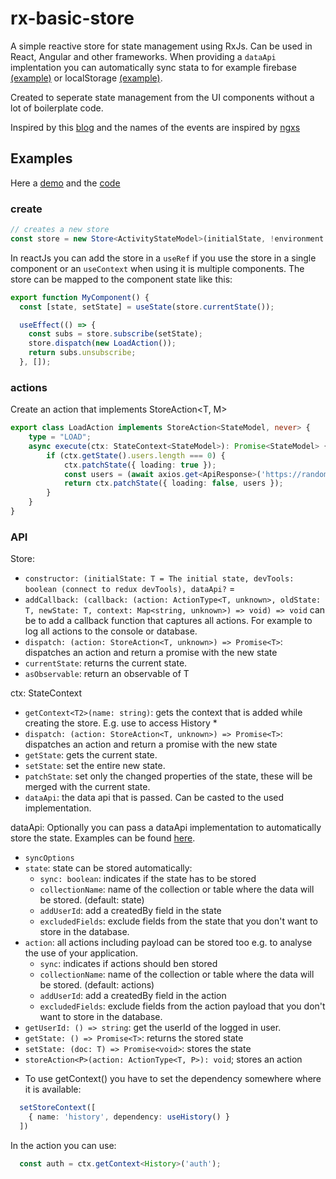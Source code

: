 # rx-basic-store

A simple reactive store for state management using RxJs. 
Can be used in React, Angular and other frameworks.
When providing a ```dataApi``` implentation you can automatically sync stata to for example firebase [(example)](https://github.com/Marcelh1983/rx-basic-store/tree/main/packages/example/src/app/api-examples/firebase-api.ts) or localStorage [(example)](https://github.com/Marcelh1983/rx-basic-store/tree/main/packages/example/src/app/api-examples/localstorage-api.ts).

Created to seperate state management from the UI components without a lot of boilerplate code.

Inspired by this [blog](https://blog.logrocket.com/rxjs-with-react-hooks-for-state-management/) and the names of the events
are inspired by [ngxs](https://www.ngxs.io)

## Examples

Here a [demo](https://rx-basic-store.web.app/) and the [code](https://github.com/Marcelh1983/rx-basic-store/tree/main/apps/example) 

### create
```typescript
// creates a new store
const store = new Store<ActivityStateModel>(initialState, !environment.production);
```
In reactJs you can add the store in a ```useRef``` if you use the store in a single component or an ```useContext``` when using it is multiple components. The store can be mapped to the component state like this:

```typescript
export function MyComponent() {
  const [state, setState] = useState(store.currentState());

  useEffect(() => {
    const subs = store.subscribe(setState);
    store.dispatch(new LoadAction());
    return subs.unsubscribe;
  }, []);
```

### actions

Create an action that implements StoreAction<T, M>

```typescript
export class LoadAction implements StoreAction<StateModel, never> {
    type = "LOAD";
    async execute(ctx: StateContext<StateModel>): Promise<StateModel> {
        if (ctx.getState().users.length === 0) {
            ctx.patchState({ loading: true });
            const users = (await axios.get<ApiResponse>('https://randomuser.me/api/?results=20')).data.results;
            return ctx.patchState({ loading: false, users });
        }
    }
}
```
### API

Store:
- ```constructor: (initialState: T = The initial state, devTools: boolean (connect to redux devTools), dataApi?``` = 
- ```addCallback: (callback: (action: ActionType<T, unknown>, oldState: T, newState: T, context: Map<string, unknown>) => void) => void```  can be to add a callback function that captures all actions. For example to log all actions to the console or database.
- ```dispatch: (action: StoreAction<T, unknown>) => Promise<T>```: dispatches an action and return a promise with the new state
- ```currentState```: returns the current state.
- ```asObservable```: return an observable of T

ctx: StateContext<StateModel>
- ```getContext<T2>(name: string)```: gets the context that is added while creating the store. E.g. use to access History *
- ```dispatch: (action: StoreAction<T, unknown>) => Promise<T>```: dispatches an action and return a promise with the new state
- ```getState```: gets the current state.
- ```setState```: set the entire new state.
- ```patchState```: set only the changed properties of the state, these will be merged with the current state.
- ```dataApi```: the data api that is passed. Can be casted to the used implementation.

dataApi: Optionally you can pass a dataApi implementation to automatically store the state. Examples can be found [here](https://github.com/Marcelh1983/rx-basic-store/tree/main/packages/example/src/app/api-examples).
-  ```syncOptions```
  - ```state```: state can be stored automatically:
    - ```sync: boolean```: indicates if the state has to be stored
    - ```collectionName```: name of the collection or table where the data will be stored. (default: state)
    - ```addUserId```: add a createdBy field in the state
    - ```excludedFields```: exclude fields from the state that you don't want to store in the database.
  - ```action```: all actions including payload can be stored too e.g. to analyse the use of your application.
    - ```sync```: indicates if actions should ben stored
    - ```collectionName```: name of the collection or table where the data will be stored. (default: actions)
    - ```addUserId```: add a createdBy field in the action
    - ```excludedFields```: exclude fields from the action payload that you don't want to store in the database.
- ```getUserId: () => string```: get the userId of the logged in user.
- ```getState: () => Promise<T>```: returns the stored state
- ```setState: (doc: T) => Promise<void>```: stores the state
- ```storeAction<P>(action: ActionType<T, P>): void```; stores an action

* To use getContext() you have to set the dependency somewhere where it is available:

```typescript
  setStoreContext([
    { name: 'history', dependency: useHistory() }
  ])
```

In the action you can use: 

```typescript
  const auth = ctx.getContext<History>('auth');
```